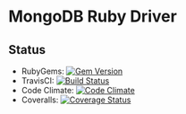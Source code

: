 # MongoDB Ruby Driver

## Status
- RubyGems: [![Gem Version][rubygems-img]][rubygems-url]
- TravisCI: [![Build Status][travis-img]][travis-url]
- Code Climate: [![Code Climate][codeclimate-img]][codeclimate-url]
- Coveralls: [![Coverage Status][coveralls-img]][coveralls-url]

[rubygems-img]: https://badge.fury.io/rb/mongo.png
[rubygems-url]: http://badge.fury.io/rb/mongo
[travis-img]: https://secure.travis-ci.org/mongodb/mongo-ruby-driver.png
[travis-url]: http://travis-ci.org/mongodb/mongo-ruby-driver
[codeclimate-img]: https://codeclimate.com/github/mongodb/mongo-ruby-driver.png
[codeclimate-url]: https://codeclimate.com/github/mongodb/mongo-ruby-driver
[coveralls-img]: https://coveralls.io/repos/mongodb/mongo-ruby-driver/badge.png?branch=master
[coveralls-url]: https://coveralls.io/r/mongodb/mongo-ruby-driver
